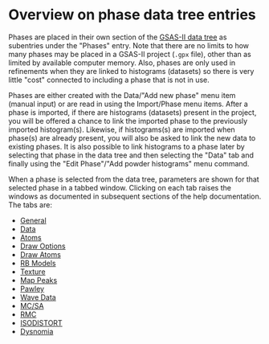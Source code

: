 <a name="Phase"></a>
#  Overview on phase data tree entries

Phases are placed in their own section of the [GSAS-II data tree](./applicationwindow.md#Data_tree) as subentries under the "Phases" entry. Note that there are no limits to how many phases may be placed in a GSAS-II project (`.gpx` file), other than as limited by available computer memory. Also, phases are only used in refinements when they are linked to histograms (datasets) so there is very little 
"cost" connected to including a phase that is not in use.

Phases are either created with the Data/"Add new phase" menu item (manual input) or are read in using the Import/Phase menu items. After a phase is imported, if there are histograms (datasets) present in the project, you will be offered a chance to link the imported phase to the previously imported histogram(s). Likewise, if histograms(s) are imported when phase(s) are already present, you will also be asked to link the new data to existing phases. It is also possible to link histograms to a phase later by selecting that phase in the data tree and then selecting the "Data" tab and finally using the "Edit Phase"/"Add powder histograms" menu command. 

When a phase is selected from the data tree, parameters are shown for that selected phase in a tabbed window. Clicking on each tab raises the windows as documented in subsequent sections of the help documentation. The tabs are:

 - [General](./phasegeneral.md)
 - [Data](./phasedata.md)
 - [Atoms](./phaseatoms.md)
 - [Draw Options](./phasedrawopts.md)
 - [Draw Atoms](./phasedrawatoms.md)
 - [RB Models](./phaseRB.md)
 - [Texture](./phasetexture.md)
 - [Map Peaks](./phasemappeaks.md)
 - [Pawley](./phasepawley.md)
 - [Wave Data](./phasewave.md)
 - [MC/SA](./phasemcsa.md)
 - [RMC](./phaseRMC.md)
 - [ISODISTORT](./phaseisodistort.md)
 - [Dysnomia](./phasedysnomia.md)
